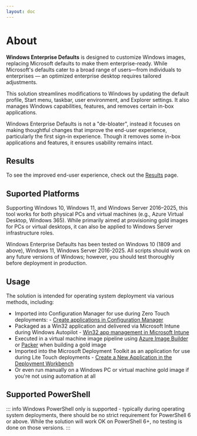 ```yaml
---
layout: doc
---
```

# About

**Windows Enterprise Defaults** is designed to customize Windows images, replacing Microsoft defaults to make them enterprise-ready. While Microsoft's defaults cater to a broad range of users—from individuals to enterprises — an optimized enterprise desktop requires tailored adjustments.

This solution streamlines modifications to Windows by updating the default profile, Start menu, taskbar, user environment, and Explorer settings. It also manages Windows capabilities, features, and removes certain in-box applications.

Windows Enterprise Defaults is not a "de-bloater", instead it focuses on making thoughtful changes that improve the end-user experience, particularly the first sign-in experience. Though it removes some in-box applications and features, it ensures usability remains intact.

## Results

To see the improved end-user experience, check out the [Results](https://stealthpuppy.com/defaults/results/) page.

## Suported Platforms

Supporting Windows 10, Windows 11, and Windows Server 2016–2025, this tool works for both physical PCs and virtual machines (e.g., Azure Virtual Desktop, Windows 365). While primarily aimed at provisioning gold images for PCs or virtual desktops, it can also be applied to Windows Server infrastructure roles.

Windows Enterprise Defaults has been tested on Windows 10 (1809 and above), Windows 11, Windows Server 2016-2025. All scripts should work on any future versions of Windows; however, you should test thoroughly before deployment in production.

## Usage

The solution is intended for operating system deployment via various methods, including:

* Imported into Configuration Manager for use during Zero Touch deployments: - [Create applications in Configuration Manager](https://docs.microsoft.com/en-us/mem/configmgr/apps/deploy-use/create-applications)
* Packaged as a Win32 application and delivered via Microsoft Intune during Windows Autopilot - [Win32 app management in Microsoft Intune](https://docs.microsoft.com/en-us/mem/intune/apps/apps-win32-app-management)
* Executed in a virtual machine image pipeline using [Azure Image Builder](https://docs.microsoft.com/en-us/azure/virtual-machines/image-builder-overview) or [Packer](https://www.packer.io/) when building a gold image
* Imported into the Microsoft Deployment Toolkit as an application for use during Lite Touch deployments - [Create a New Application in the Deployment Workbench](https://docs.microsoft.com/en-us/mem/configmgr/mdt/use-the-mdt#CreateaNewApplicationintheDeploymentWorkbench)
* Or even run manually on a Windows PC or virtual machine gold image if you're not using automation at all

## Supported PowerShell

::: info
Windows PowerShell only is supported - typically during operating system deployments, there should be no strict requirement for PowerShell 6 or above. While the solution will work OK on PowerShell 6+, no testing is done on those versions.
:::
